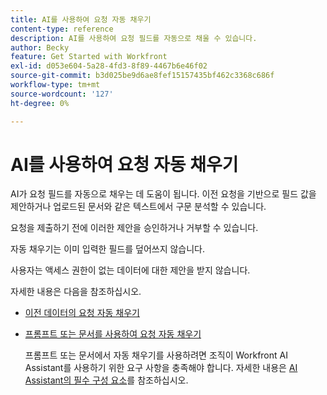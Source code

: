 ```yaml
---
title: AI를 사용하여 요청 자동 채우기
content-type: reference
description: AI를 사용하여 요청 필드를 자동으로 채울 수 있습니다.
author: Becky
feature: Get Started with Workfront
exl-id: d053e604-5a28-4fd3-8f89-4467b6e46f02
source-git-commit: b3d025be9d6ae8fef15157435bf462c3368c686f
workflow-type: tm+mt
source-wordcount: '127'
ht-degree: 0%

---
```


# AI를 사용하여 요청 자동 채우기

AI가 요청 필드를 자동으로 채우는 데 도움이 됩니다. 이전 요청을 기반으로 필드 값을 제안하거나 업로드된 문서와 같은 텍스트에서 구문 분석할 수 있습니다.

요청을 제출하기 전에 이러한 제안을 승인하거나 거부할 수 있습니다.

자동 채우기는 이미 입력한 필드를 덮어쓰지 않습니다.

사용자는 액세스 권한이 없는 데이터에 대한 제안을 받지 않습니다.

자세한 내용은 다음을 참조하십시오.

* [이전 데이터의 요청 자동 채우기](/help/quicksilver/manage-work/requests/create-requests/autofill-suggestions-from-previous.md)
* [프롬프트 또는 문서를 사용하여 요청 자동 채우기](/help/quicksilver/manage-work/requests/create-requests/autofill-from-prompt-document.md)

  프롬프트 또는 문서에서 자동 채우기를 사용하려면 조직이 Workfront AI Assistant를 사용하기 위한 요구 사항을 충족해야 합니다. 자세한 내용은 [AI Assistant의 필수 구성 요소](/help/quicksilver/workfront-basics/ai-assistant/ai-assistant-overview.md#prerequisites-to-ai-assistant)를 참조하십시오.


